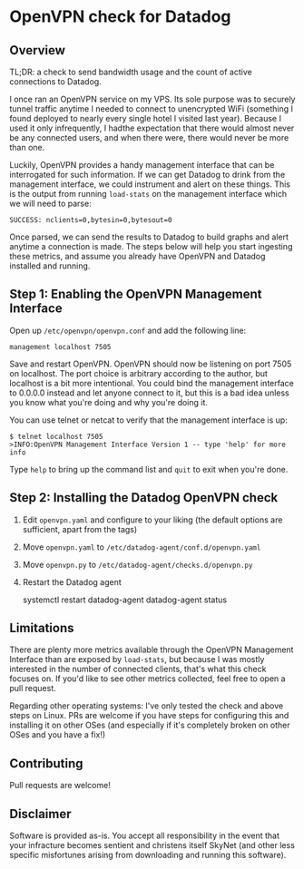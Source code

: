 # OpenVPN check for Datadog
## Overview

TL;DR: a check to send bandwidth usage and the count of active connections to Datadog.

I once ran an OpenVPN service on my VPS. Its sole purpose was to securely tunnel traffic anytime I needed to connect to unencrypted WiFi (something I found deployed to nearly every single hotel I visited last year). Because I used it only infrequently, I hadthe expectation that there would almost never be any connected users, and when there were, there would never be more than one.

Luckily, OpenVPN provides a handy management interface that can be interrogated for such information. If we can get Datadog to drink from the management interface, we could instrument and alert on these things. This is the output from running `load-stats` on the management interface which we will need to parse:

    SUCCESS: nclients=0,bytesin=0,bytesout=0

Once parsed, we can send the results to Datadog to build graphs and alert anytime a connection is made. The steps below will help you start ingesting these metrics, and assume you already have OpenVPN and Datadog installed and running.

## Step 1: Enabling the OpenVPN Management Interface

Open up `/etc/openvpn/openvpn.conf` and add the following line:

    management localhost 7505

Save and restart OpenVPN. OpenVPN should now be listening on port 7505 on localhost. The port choice is arbitrary according to the author, but localhost is a bit more intentional. You could bind the management interface to 0.0.0.0 instead and let anyone connect to it, but this is a bad idea unless you know what you're doing and why you're doing it.

You can use telnet or netcat to verify that the management interface is up:

    $ telnet localhost 7505
    >INFO:OpenVPN Management Interface Version 1 -- type 'help' for more info

Type `help` to bring up the command list and `quit` to exit when you're done.

## Step 2: Installing the Datadog OpenVPN check

1. Edit `openvpn.yaml` and configure to your liking (the default options are sufficient, apart from the tags)
1. Move `openvpn.yaml` to `/etc/datadog-agent/conf.d/openvpn.yaml`
1. Move `openvpn.py` to `/etc/datadog-agent/checks.d/openvpn.py`
1. Restart the Datadog agent

    systemctl restart datadog-agent
    datadog-agent status

## Limitations

There are plenty more metrics available through the OpenVPN Management Interface than are exposed by `load-stats`, but because I was mostly interested in the number of connected clients, that's what this check focuses on. If you'd like to see other metrics collected, feel free to open a pull request.

Regarding other operating systems: I've only tested the check and above steps on Linux. PRs are welcome if you have steps for configuring this and installing it on other OSes (and especially if it's completely broken on other OSes and you have a fix!)

## Contributing

Pull requests are welcome!

## Disclaimer

Software is provided as-is. You accept all responsibility in the event that your infracture becomes sentient and christens itself SkyNet (and other less specific misfortunes arising from downloading and running this software).
